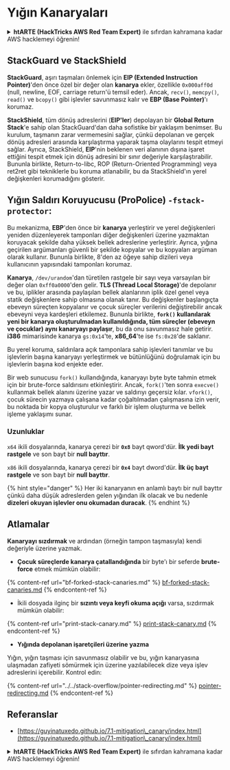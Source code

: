 # Yığın Kanaryaları

<details>

<summary><strong>htARTE (HackTricks AWS Red Team Expert)</strong> ile sıfırdan kahramana kadar AWS hacklemeyi öğrenin!</summary>

HackTricks'ı desteklemenin diğer yolları:

- Şirketinizi **HackTricks'te reklamını görmek** veya **HackTricks'i PDF olarak indirmek** için [**ABONELİK PLANLARI**](https://github.com/sponsors/carlospolop)'na göz atın!
- [**Resmi PEASS & HackTricks ürünlerini**](https://peass.creator-spring.com) edinin
- Özel [**NFT'lerimizden oluşan The PEASS Family'yi**](https://opensea.io/collection/the-peass-family) keşfedin
- 💬 **Discord grubuna** katılın veya [**telegram grubuna**](https://t.me/peass) veya **Twitter** 🐦 [**@hacktricks\_live**](https://twitter.com/hacktricks\_live)'ı takip edin.
- Hacking püf noktalarınızı **HackTricks** ve **HackTricks Cloud** github depolarına PR göndererek paylaşın.

</details>

## **StackGuard ve StackShield**

**StackGuard**, aşırı taşmaları önlemek için **EIP (Extended Instruction Pointer)**'den önce özel bir değer olan **kanarya** ekler, özellikle `0x000aff0d` (null, newline, EOF, carriage return'ü temsil eder). Ancak, `recv()`, `memcpy()`, `read()` ve `bcopy()` gibi işlevler savunmasız kalır ve **EBP (Base Pointer)**'ı korumaz.

**StackShield**, tüm dönüş adreslerini (**EIP'ler**) depolayan bir **Global Return Stack**'e sahip olan StackGuard'dan daha sofistike bir yaklaşım benimser. Bu kurulum, taşmanın zarar vermemesini sağlar, çünkü depolanan ve gerçek dönüş adresleri arasında karşılaştırma yaparak taşma olaylarını tespit etmeyi sağlar. Ayrıca, StackShield, **EIP**'nin beklenen veri alanının dışına işaret ettiğini tespit etmek için dönüş adresini bir sınır değeriyle karşılaştırabilir. Bununla birlikte, Return-to-libc, ROP (Return-Oriented Programming) veya ret2ret gibi tekniklerle bu koruma atlanabilir, bu da StackShield'ın yerel değişkenleri korumadığını gösterir.

## **Yığın Saldırı Koruyucusu (ProPolice) `-fstack-protector`:**

Bu mekanizma, **EBP**'den önce bir **kanarya** yerleştirir ve yerel değişkenleri yeniden düzenleyerek tamponları diğer değişkenleri üzerine yazmaktan koruyacak şekilde daha yüksek bellek adreslerine yerleştirir. Ayrıca, yığına geçirilen argümanları güvenli bir şekilde kopyalar ve bu kopyaları argüman olarak kullanır. Bununla birlikte, 8'den az öğeye sahip dizileri veya kullanıcının yapısındaki tamponları korumaz.

**Kanarya**, `/dev/urandom`'dan türetilen rastgele bir sayı veya varsayılan bir değer olan `0xff0a0000`'den gelir. **TLS (Thread Local Storage)**'de depolanır ve bu, iplikler arasında paylaşılan bellek alanlarının iplik özel genel veya statik değişkenlere sahip olmasına olanak tanır. Bu değişkenler başlangıçta ebeveyn süreçten kopyalanır ve çocuk süreçler verilerini değiştirebilir ancak ebeveyni veya kardeşleri etkilemez. Bununla birlikte, **`fork()` kullanılarak yeni bir kanarya oluşturulmadan kullanıldığında, tüm süreçler (ebeveyn ve çocuklar) aynı kanaryayı paylaşır**, bu da onu savunmasız hale getirir. **i386** mimarisinde kanarya `gs:0x14`'te, **x86\_64**'te ise `fs:0x28`'de saklanır.

Bu yerel koruma, saldırılara açık tamponlara sahip işlevleri tanımlar ve bu işlevlerin başına kanaryayı yerleştirmek ve bütünlüğünü doğrulamak için bu işlevlerin başına kod enjekte eder.

Bir web sunucusu `fork()` kullandığında, kanaryayı byte byte tahmin etmek için bir brute-force saldırısını etkinleştirir. Ancak, `fork()`'ten sonra `execve()` kullanmak bellek alanını üzerine yazar ve saldırıyı geçersiz kılar. `vfork()`, çocuk sürecin yazmaya çalışana kadar çoğaltılmadan çalışmasına izin verir, bu noktada bir kopya oluşturulur ve farklı bir işlem oluşturma ve bellek işleme yaklaşımı sunar.

### Uzunluklar

`x64` ikili dosyalarında, kanarya çerezi bir **`0x8`** bayt qword'dür. **İlk yedi bayt rastgele** ve son bayt bir **null bayttır**.

`x86` ikili dosyalarında, kanarya çerezi bir **`0x4`** bayt dword'dür. **İlk üç bayt rastgele** ve son bayt bir **null bayttır**.

{% hint style="danger" %}
Her iki kanaryanın en anlamlı baytı bir null bayttır çünkü daha düşük adreslerden gelen yığından ilk olacak ve bu nedenle **dizeleri okuyan işlevler onu okumadan duracak**.
{% endhint %}

## Atlamalar

**Kanaryayı sızdırmak** ve ardından (örneğin tampon taşmasıyla) kendi değeriyle üzerine yazmak.

* **Çocuk süreçlerde kanarya çatallandığında** bir byte'ı bir seferde **brute-force** etmek mümkün olabilir:

{% content-ref url="bf-forked-stack-canaries.md" %}
[bf-forked-stack-canaries.md](bf-forked-stack-canaries.md)
{% endcontent-ref %}

* İkili dosyada ilginç bir **sızıntı veya keyfi okuma açığı** varsa, sızdırmak mümkün olabilir:

{% content-ref url="print-stack-canary.md" %}
[print-stack-canary.md](print-stack-canary.md)
{% endcontent-ref %}

* **Yığında depolanan işaretçileri üzerine yazma**

Yığın, yığın taşması için savunmasız olabilir ve bu, yığın kanaryasına ulaşmadan zafiyeti sömürmek için üzerine yazılabilecek dize veya işlev adreslerini içerebilir. Kontrol edin:

{% content-ref url="../../stack-overflow/pointer-redirecting.md" %}
[pointer-redirecting.md](../../stack-overflow/pointer-redirecting.md)
{% endcontent-ref %}

## Referanslar

* [https://guyinatuxedo.github.io/7.1-mitigation\_canary/index.html](https://guyinatuxedo.github.io/7.1-mitigation\_canary/index.html)

<details>

<summary><strong>htARTE (HackTricks AWS Red Team Expert)</strong> ile sıfırdan kahramana kadar AWS hacklemeyi öğrenin!</summary>

HackTricks'ı desteklemenin diğer yolları:

- Şirketinizi **HackTricks'te reklamını görmek** veya **HackTricks'i PDF olarak indirmek** için [**ABONELİK PLANLARI**](https://github.com/sponsors/carlospolop)'na göz atın!
- [**Resmi PEASS & HackTricks ürünlerini**](https://peass.creator-spring.com) edinin
- Özel [**NFT'lerimizden oluşan The PEASS Family'yi**](https://opensea.io/collection/the-peass-family) keşfedin
- 💬 **Discord grubuna** katılın veya [**telegram grubuna**](https://t.me/peass) veya **Twitter** 🐦 [**@hacktricks\_live**](https://twitter.com/hacktricks\_live)'ı takip edin.
- Hacking püf noktalarınızı **HackTricks** ve **HackTricks Cloud** github depolarına PR göndererek paylaşın.

</details>
